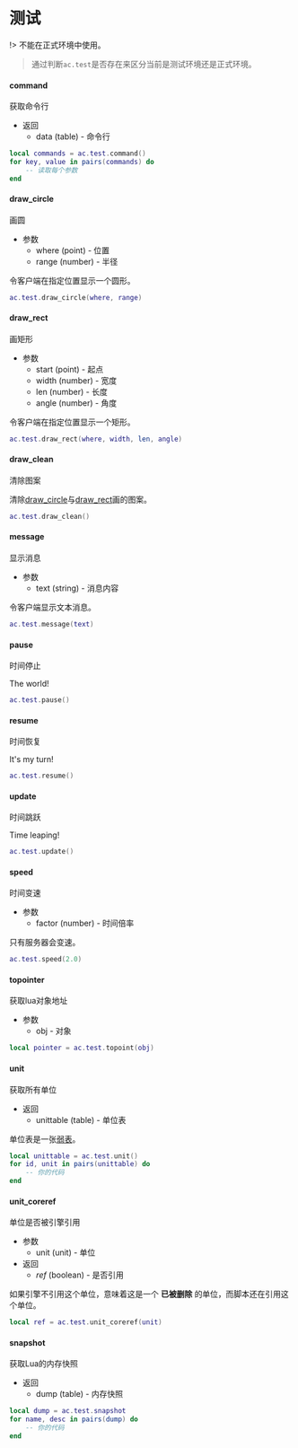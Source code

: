 # 测试

!> 不能在正式环境中使用。

> 通过判断`ac.test`是否存在来区分当前是测试环境还是正式环境。

#### command
获取命令行

* 返回
    * data (table) - 命令行

```lua
local commands = ac.test.command()
for key, value in pairs(commands) do
    -- 读取每个参数
end
```

#### draw_circle
画圆

* 参数
    * where (point) - 位置
    * range (number) - 半径

令客户端在指定位置显示一个圆形。

```lua
ac.test.draw_circle(where, range)
```

#### draw_rect
画矩形

* 参数
    * start (point) - 起点
    * width (number) - 宽度
    * len (number) - 长度
    * angle (number) - 角度

令客户端在指定位置显示一个矩形。

```lua
ac.test.draw_rect(where, width, len, angle)
```

#### draw_clean
清除图案

清除[draw_circle]与[draw_rect]画的图案。

```lua
ac.test.draw_clean()
```

#### message
显示消息

* 参数
    * text (string) - 消息内容

令客户端显示文本消息。

```lua
ac.test.message(text)
```

#### pause
时间停止

The world!

```lua
ac.test.pause()
```

#### resume
时间恢复

It's my turn!

```lua
ac.test.resume()
```

#### update
时间跳跃

Time leaping!

```lua
ac.test.update()
```

#### speed
时间变速

* 参数
    * factor (number) - 时间倍率

只有服务器会变速。

```lua
ac.test.speed(2.0)
```

#### topointer
获取lua对象地址

* 参数
    * obj - 对象

```lua
local pointer = ac.test.topoint(obj)
```

#### unit
获取所有单位

* 返回
    * unittable (table) - 单位表

单位表是一张[弱表]。

```lua
local unittable = ac.test.unit()
for id, unit in pairs(unittable) do
    -- 你的代码
end
```

#### unit_coreref
单位是否被引擎引用

* 参数
    * unit (unit) - 单位
* 返回
    * *ref* (boolean) - 是否引用

如果引擎不引用这个单位，意味着这是一个 **已被删除** 的单位，而脚本还在引用这个单位。

```lua
local ref = ac.test.unit_coreref(unit)
```

#### snapshot
获取Lua的内存快照

* 返回
    * dump (table) - 内存快照

```lua
local dump = ac.test.snapshot
for name, desc in pairs(dump) do
    -- 你的代码
end
```

[弱表]: http://cloudwu.github.io/lua53doc/manual.html#2.5.2
[draw_circle]: /ac/api/test?id=draw_circle
[draw_rect]: /ac/api/test?id=draw_rect
